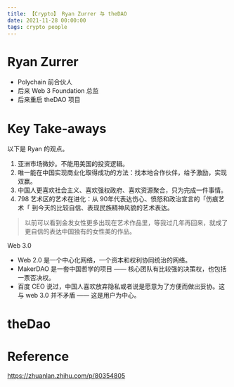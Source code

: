 ```yaml
---
title: 【Crypto】 Ryan Zurrer 与 theDAO
date: 2021-11-28 00:00:00
tags: crypto people
---
```


# Ryan Zurrer

* Polychain 前合伙人
* 后来 Web 3 Foundation 总监
* 后来重启 theDAO 项目

# Key Take-aways

以下是 Ryan 的观点。

1. 亚洲市场微妙。不能用美国的投资逻辑。
1. 唯一能在中国实现商业化取得成功的方法：找本地合作伙伴，给予激励，实现双赢。
1. 中国人更喜欢社会主义、喜欢强权政府、喜欢资源聚合，只为完成一件事情。
1. 798 艺术区的艺术在进化：从 90年代表达伤心、愤怒和政治宣言的「伤痕艺术「 到今天的比较自信、表现民族精神风貌的艺术表达。

> 以前可以看到金发女性更多出现在艺术作品里，等我过几年再回来，就成了更自信的表达中国独有的女性美的作品。

Web 3.0

* Web 2.0 是一个中心化网络，一个资本和权利协同统治的网络。
* MakerDAO 是一套中国哲学的项目 —— 核心团队有比较强的决策权，也包括一票否决权。
* 百度 CEO 说过，中国人喜欢放弃隐私或者说是愿意为了方便而做出妥协。这与 web 3.0 并不矛盾 —— 这是用户为中心。

# theDao



# Reference

https://zhuanlan.zhihu.com/p/80354805
